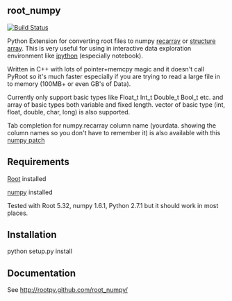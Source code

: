 root_numpy
----------

[![Build Status](https://travis-ci.org/rootpy/root_numpy.png)](https://travis-ci.org/rootpy/root_numpy)

Python Extension for converting root files to numpy
[recarray](http://docs.scipy.org/doc/numpy/reference/generated/numpy.recarray.html)
or [structure array](http://docs.scipy.org/doc/numpy/user/basics.rec.html). This
is very useful for using in interactive data exploration environment like
[ipython](http://ipython.org/ipython-doc/dev/interactive/htmlnotebook.html)
(especially notebook).

Written in C++ with lots of pointer+memcpy magic and it doesn't call PyRoot so
it's much faster especially if you are trying to read a large file in to memory
(100MB+ or even GB's of Data).

Currently only support basic types like Float_t Int_t Double_t Bool_t etc. and
array of basic types both variable and fixed length. vector of basic type (int,
float, double, char, long) is also supported.

Tab completion for numpy.recarray column name (yourdata.<TAB> showing the column
names so you don't have to remember it) is also available with this
[numpy patch](https://github.com/piti118/numpy/commit/a996292238ab98dcf53f2d48476d637eab9f1a72)

Requirements
------------

[Root](http://root.cern.ch/) installed

[numpy](http://numpy.scipy.org/) installed

Tested with Root 5.32, numpy 1.6.1, Python 2.7.1 but it should work in most
places.

Installation
------------

python setup.py install

Documentation
-------------

See http://rootpy.github.com/root_numpy/
